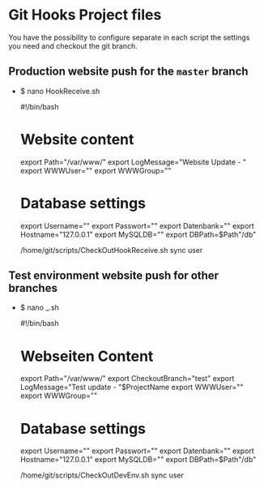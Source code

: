 # Git Hooks Project files

You have the possibility to configure separate in each script the settings you need and checkout the git branch.


## Production website push for the `master` branch

* $ nano <Hook Name>HookReceive.sh

    #!/bin/bash

    # Website content
    export Path="/var/www/<path>"
    export LogMessage="Website Update - <Project>"
    export WWWUser="<user>"
    export WWWGroup="<group>"

    # Database settings
    export Username="<user>"
    export Passwort="<password>"
    export Datenbank="<real db name>"
    export Hostname="127.0.0.1"
    export MySQLDB="<sync to this db name>"
    export DBPath=$Path"/db"

    /home/git/scripts/CheckOutHookReceive.sh sync user


## Test environment website push for other branches

* $ nano <Hook Name>_<Branch>.sh

    #!/bin/bash

    # Webseiten Content
    export Path="/var/www/<path>"
    export CheckoutBranch="test"
    export LogMessage="Test update - "$ProjectName
    export WWWUser="<user>"
    export WWWGroup="<group>"


    # Database settings
    export Username="<user>"
    export Passwort="<password>"
    export Datenbank="<real db name>"
    export Hostname="127.0.0.1"
    export MySQLDB="<sync to this db name>"
    export DBPath=$Path"/db"

    /home/git/scripts/CheckOutDevEnv.sh sync user
